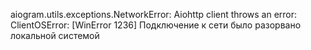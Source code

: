 aiogram.utils.exceptions.NetworkError: Aiohttp client throws an error: ClientOSError: [WinError 1236] Подключение к сети было разорвано локальной системой

